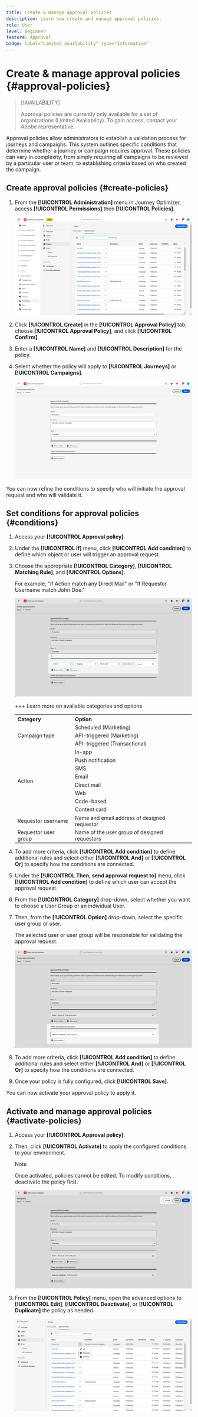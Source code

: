 ```yaml
---
title: Create & manage approval policies
description: Learn how create and manage approval policies.
role: User
level: Beginner
feature: Approval
badge: label="Limited availability" type="Informative"
---
```


# Create & manage approval policies {#approval-policies}

>[!AVAILABILITY]
>
> Approval policies are currently only available for a set of organizations (Limited Availability). To gain access, contact your Adobe representative.

Approval policies allow administrators to establish a validation process for journeys and campaigns. This system outlines specific conditions that determine whether a journey or campaign requires approval. These policies can vary in complexity, from simply requiring all campaigns to be reviewed by a particular user or team, to establishing criteria based on who created the campaign.

## Create approval policies {#create-policies}

1. From the **[!UICONTROL Administration]** menu in Journey Optimizer, access **[!UICONTROL Permissions]** then **[!UICONTROL Policies]**.

    ![](assets/policy_create_1.png)

1. Click **[!UICONTROL Create]** in the **[!UICONTROL Approval Policy]** tab, choose **[!UICONTROL Approval Policy]**, and click **[!UICONTROL Confirm]**.

1. Enter a **[!UICONTROL Name]** and **[!UICONTROL Description]** for the policy.

1. Select whether the policy will apply to **[!UICONTROL Journeys]** or **[!UICONTROL Campaigns]**.

    ![](assets/policy_create_2.png)

You can now refine the conditions to specify who will initiate the approval request and who will validate it.

## Set conditions for approval policies {#conditions}

1. Access your **[!UICONTROL Approval policy]**.

1. Under the **[!UICONTROL If]** menu, click **[!UICONTROL Add condition]** to define which object or user will trigger an approval request.

1. Choose the appropriate **[!UICONTROL Category]**, **[!UICONTROL Matching Rule]**, and **[!UICONTROL Options]**. 

    For example, "if Action match any Direct Mail" or "If Requestor Username match John Doe."
  
    ![](assets/policy_condition_1.png)

    +++ Learn more on available categories and options
    <table>
    <tr>
      <th>Category</th>
      <th>Option</th>
    </tr>
    <tr>
      <td rowspan="3">Campaign type</td>
      <td>Scheduled (Marketing)</td>
    </tr>
    <tr>
    <td>API-triggered (Marketing)</td>
    </tr>
    <tr>
    <td>API-triggered (Transactional)</td>
    </tr>
    <tr>
    <td rowspan="8">Action</td>
    <td>In-app</td>
    </tr>
    <tr>
    <td>Push notification</td>
   </tr>
    <tr>
    <td>SMS</td>
    </tr>
    <tr>
    <td>Email</td>
    </tr>
    <tr>
    <td>Direct mail</td>
    </tr>
    <tr>
    <td>Web</td>
    </tr>
    <tr>
    <td>Code-based</td>
    </tr>
    <tr>
    <td>Content card</td>
    </tr>
    <tr>
    <td>Requestor username</td>
    <td>Name and email address of designed requestor</td>
    </tr>
    <tr>
    <td>Requestor user group</td>
    <td>Name of the user group of designed requestors</td>
    </tr>
    </table>


1. To add more criteria, click **[!UICONTROL Add condition]** to define additional rules and select either **[!UICONTROL And]** or **[!UICONTROL Or]** to specify how the conditions are connected.

1. Under the **[!UICONTROL Then, send approval request to]** menu, click **[!UICONTROL Add condition]** to define which user can accept the approval request.

1. From the **[!UICONTROL Category]** drop-down, select whether you want to choose a User Group or an individual User. 

1. Then, from the **[!UICONTROL Option]** drop-down, select the specific user group or user.

    The selected user or user group will be responsible for validating the approval request.

    ![](assets/policy_condition_2.png)

1. To add more criteria, click **[!UICONTROL Add condition]** to define additional rules and select either **[!UICONTROL And]** or **[!UICONTROL Or]** to specify how the conditions are connected.

1. Once your policy is fully configured, click **[!UICONTROL Save]**.

You can now activate your approval policy to apply it.

## Activate and manage approval policies {#activate-policies}

1. Access your **[!UICONTROL Approval policy]**.

1. Then, click **[!UICONTROL Activate]** to apply the configured conditions to your environment.

    >[!NOTE]
    >
    >Once activated, policies cannot be edited. To modify conditions, deactivate the policy first.

    ![](assets/policy_activate_1.png)

1. From the **[!UICONTROL Policy]** menu, open the advanced options to **[!UICONTROL Edit]**, **[!UICONTROL Deactivate]**, or **[!UICONTROL Duplicate]** the policy as needed.

    ![](assets/policy_activate_2.png)

